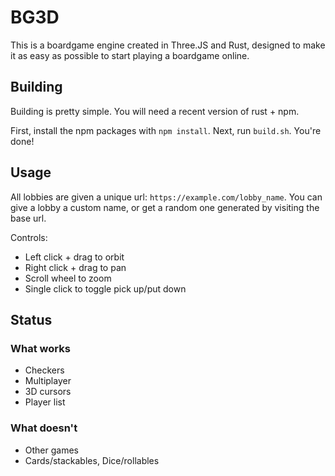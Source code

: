 # BG3D

This is a boardgame engine created in Three.JS and Rust, designed to make it as
easy as possible to start playing a boardgame online.

## Building

Building is pretty simple. You will need a recent version of rust + npm.

First, install the npm packages with `npm install`. Next, run `build.sh`. You're
done!

## Usage

All lobbies are given a unique url: `https://example.com/lobby_name`. You can
give a lobby a custom name, or get a random one generated by visiting the base
url.

Controls:
- Left click + drag to orbit
- Right click + drag to pan
- Scroll wheel to zoom
- Single click to toggle pick up/put down

## Status

### What works

- Checkers
- Multiplayer
- 3D cursors
- Player list

### What doesn't

- Other games
- Cards/stackables, Dice/rollables

